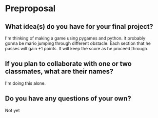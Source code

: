 # Preproposal

## What idea(s) do you have for your final project?

I'm thinking of making a game using pygames and python. It probably gonna be mario jumping through different obstacle.
Each section that he passes will gain +1 points. It will keep the score as he proceed through.

## If you plan to collaborate with one or two classmates, what are their names?

I'm doing this alone.

## Do you have any questions of your own?

Not yet
